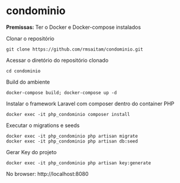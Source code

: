 # condominio

**Premissas:** Ter o Docker e Docker-compose instalados

Clonar o repositório 

`git clone https://github.com/rmsaitam/condominio.git`

Acessar o diretório do repositório clonado 

`cd condominio`

Build do ambiente

`docker-compose build; docker-compose up -d`

Instalar o framework Laravel com composer dentro do container PHP

`docker exec -it php_condominio composer install`

Executar o migrations e seeds

```
docker exec -it php_condominio php artisan migrate
docker exec -it php_condominio php artisan db:seed
```

Gerar Key do projeto

`docker exec -it php_condominio php artisan key:generate`

No browser: http://localhost:8080
